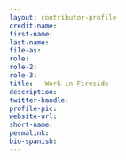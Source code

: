 ```yaml
---
layout: contributor-profile
credit-name:
first-name:
last-name:
file-as:
role:
role-2:
role-3:
title: — Work in Fireside
description:
twitter-handle:
profile-pic:
website-url:
short-name:
permalink:
bio-spanish:
---
```

